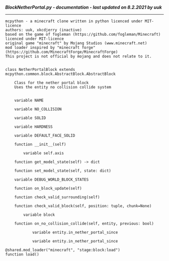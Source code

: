 ***BlockNetherPortal.py - documentation - last updated on 8.2.2021 by uuk***
___

    mcpython - a minecraft clone written in python licenced under MIT-licence
    authors: uuk, xkcdjerry (inactive)
    based on the game of fogleman (https://github.com/fogleman/Minecraft) licenced under MIT-licence
    original game "minecraft" by Mojang Studios (www.minecraft.net)
    mod loader inspired by "minecraft forge" (https://github.com/MinecraftForge/MinecraftForge)
    This project is not official by mojang and does not relate to it.


    class NetherPortalBlock extends mcpython.common.block.AbstractBlock.AbstractBlock
        
        Class for the nether portal block
        Uses the entity no collision collide system


        variable NAME

        variable NO_COLLISION

        variable SOLID

        variable HARDNESS

        variable DEFAULT_FACE_SOLID

        function __init__(self)

            variable self.axis

        function get_model_state(self) -> dict

        function set_model_state(self, state: dict)

        variable DEBUG_WORLD_BLOCK_STATES

        function on_block_update(self)

        function check_valid_surrounding(self)

        function check_valid_block(self, position: tuple, chunk=None)

            variable block

        function on_no_collision_collide(self, entity, previous: bool)

                variable entity.in_nether_portal_since

                variable entity.in_nether_portal_since

    @shared.mod_loader("minecraft", "stage:block:load")
    function load()